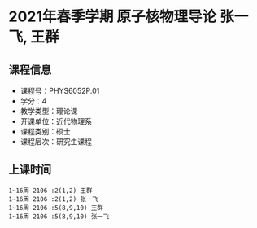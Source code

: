 # 2021年春季学期 原子核物理导论 张一飞, 王群






## 课程信息

- 课程号：PHYS6052P.01
- 学分：4
- 教学类型：理论课
- 开课单位：近代物理系
- 课程类别：硕士
- 课程层次：研究生课程

## 上课时间

```
1~16周 2106 :2(1,2) 王群
1~16周 2106 :2(1,2) 张一飞
1~16周 2106 :5(8,9,10) 王群
1~16周 2106 :5(8,9,10) 张一飞
```

